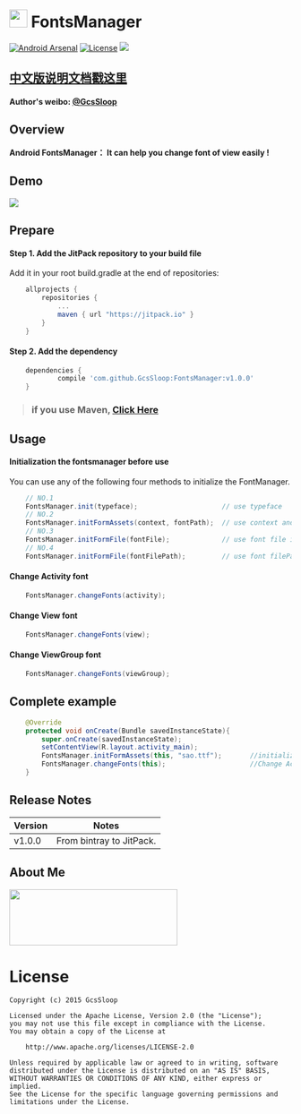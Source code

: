 # <img src="http://ww3.sinaimg.cn/large/005Xtdi2jw1f2jr4jwwodj3074074q34.jpg" width=32 /> FontsManager
[![Android Arsenal](https://img.shields.io/badge/Android%20Arsenal-FontsManager-brightgreen.svg?style=flat)](http://android-arsenal.com/details/1/1928)
[![License](https://img.shields.io/badge/license-Apache%202-green.svg)](https://www.apache.org/licenses/LICENSE-2.0)
[![](https://jitpack.io/v/GcsSloop/FontsManager.svg)](https://jitpack.io/#GcsSloop/FontsManager)

## [中文版说明文档戳这里](https://github.com/GcsSloop/AndroidFontsManager/blob/master/README-CN.md)

#### Author's weibo: [@GcsSloop](http://weibo.com/GcsSloop)

## Overview

**Android FontsManager： It can help you change font of view easily !**

## Demo
![](http://ww4.sinaimg.cn/large/005Xtdi2jw1f2ip77q8ydg306j0b4jry.gif)


## Prepare

#### Step 1. Add the JitPack repository to your build file

Add it in your root build.gradle at the end of repositories:

``` gradle
	allprojects {
		repositories {
			...
			maven { url "https://jitpack.io" }
		}
	}
```

#### Step 2. Add the dependency

``` gradle
	dependencies {
	        compile 'com.github.GcsSloop:FontsManager:v1.0.0'
	}
```

> ### if you use Maven, [Click Here](https://jitpack.io/#GcsSloop/FontsManager/)

## Usage

#### Initialization the fontsmanager before use
You can use any of the following four methods to initialize the FontManager.

``` java
	// NO.1
	FontsManager.init(typeface);                     // use typeface
	// NO.2
	FontsManager.initFormAssets(context, fontPath);  // use context and path（file in Assets）
	// NO.3
	FontsManager.initFormFile(fontFile);             // use font file in sdcard
	// NO.4
	FontsManager.initFormFile(fontFilePath);         // use font filePath in sdcard
```

#### Change Activity font
``` java
	FontsManager.changeFonts(activity);
```
#### Change View font
``` java
	FontsManager.changeFonts(view);
```
#### Change ViewGroup font
``` java
	FontsManager.changeFonts(viewGroup);
```
## Complete example
``` java
	@Override
	protected void onCreate(Bundle savedInstanceState){
		super.onCreate(savedInstanceState);
		setContentView(R.layout.activity_main);
		FontsManager.initFormAssets(this, "sao.ttf");		//initialization
		FontsManager.changeFonts(this);		                //Change Activity font
	}
```

## Release Notes

Version | Notes
   ---  |  ---
 v1.0.0 | From bintray to JitPack.


## About Me

<a href="https://github.com/GcsSloop/SloopBlog/blob/master/FINDME.md" target="_blank"> <img src="http://ww4.sinaimg.cn/large/005Xtdi2gw1f1qn89ihu3j315o0dwwjc.jpg" width=300 height=100 /> </a>


# License
```
Copyright (c) 2015 GcsSloop

Licensed under the Apache License, Version 2.0 (the "License");
you may not use this file except in compliance with the License.
You may obtain a copy of the License at

    http://www.apache.org/licenses/LICENSE-2.0

Unless required by applicable law or agreed to in writing, software
distributed under the License is distributed on an "AS IS" BASIS,
WITHOUT WARRANTIES OR CONDITIONS OF ANY KIND, either express or implied.
See the License for the specific language governing permissions and
limitations under the License.
```



